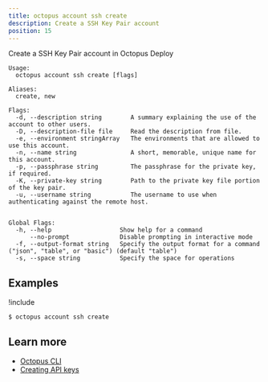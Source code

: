 ```yaml
---
title: octopus account ssh create
description: Create a SSH Key Pair account
position: 15
---
```


Create a SSH Key Pair account in Octopus Deploy


```text
Usage:
  octopus account ssh create [flags]

Aliases:
  create, new

Flags:
  -d, --description string        A summary explaining the use of the account to other users.
  -D, --description-file file     Read the description from file.
  -e, --environment stringArray   The environments that are allowed to use this account.
  -n, --name string               A short, memorable, unique name for this account.
  -p, --passphrase string         The passphrase for the private key, if required.
  -K, --private-key string        Path to the private key file portion of the key pair.
  -u, --username string           The username to use when authenticating against the remote host.


Global Flags:
  -h, --help                   Show help for a command
      --no-prompt              Disable prompting in interactive mode
  -f, --output-format string   Specify the output format for a command ("json", "table", or "basic") (default "table")
  -s, --space string           Specify the space for operations

```

## Examples

!include <samples-instance>


```text
$ octopus account ssh create

```

## Learn more

- [Octopus CLI](/docs/octopus-rest-api/cli/index.md)
- [Creating API keys](/docs/octopus-rest-api/how-to-create-an-api-key.md)